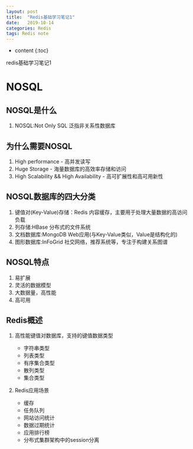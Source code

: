 ```yaml
---
layout: post
title:  "Redis基础学习笔记1"
date:   2019-10-14
categories: Redis
tags: Redis note
---
```


* content
{:toc}

redis基础学习笔记1









# NOSQL
## NOSQL是什么
1. NOSQL:Not Only SQL 泛指非关系性数据库 

## 为什么需要NOSQL
1. High performance - 高并发读写
2. Huge Storage - 海量数据库的高效率存储和访问
3. High Scalability && High Availability - 高可扩展性和高可用新性

## NOSQL数据库的四大分类
1. 键值对(Key-Value)存储：Redis 内容缓存，主要用于处理大量数据的高访问负载
2. 列存储:HBase 分布式的文件系统
3. 文档数据库:MongoDB Web应用(与Key-Value类似，Value是结构化的)
4. 图形数据库:InFoGrid 社交网络，推荐系统等，专注于构建关系图谱

## NOSQL特点
1. 易扩展
2. 灵活的数据模型
3. 大数据量，高性能
4. 高可用

## Redis概述
1. 高性能键值对数据库，支持的键值数据类型
    * 字符串类型
    * 列表类型
    * 有序集合类型
    * 散列类型
    * 集合类型

2. Redis应用场景
    * 缓存
    * 任务队列
    * 网站访问统计
    * 数据过期统计
    * 应用排行榜
    * 分布式集群架构中的session分离




















